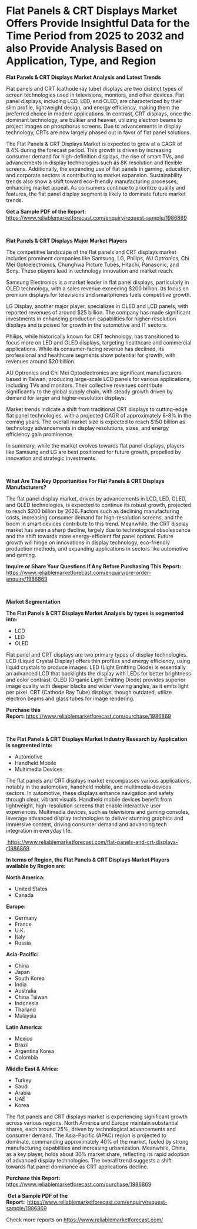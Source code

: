 <p><h1>Flat Panels & CRT Displays Market Offers Provide Insightful Data for the Time Period from 2025 to 2032 and also Provide Analysis Based on Application, Type, and Region</h1></p><p><strong>Flat Panels & CRT Displays Market Analysis and Latest Trends</strong></p>
<p><p>Flat panels and CRT (cathode ray tube) displays are two distinct types of screen technologies used in televisions, monitors, and other devices. Flat panel displays, including LCD, LED, and OLED, are characterized by their slim profile, lightweight design, and energy efficiency, making them the preferred choice in modern applications. In contrast, CRT displays, once the dominant technology, are bulkier and heavier, utilizing electron beams to project images on phosphorus screens. Due to advancements in display technology, CRTs are now largely phased out in favor of flat panel solutions.</p><p>The Flat Panels & CRT Displays Market is expected to grow at a CAGR of 8.4% during the forecast period. This growth is driven by increasing consumer demand for high-definition displays, the rise of smart TVs, and advancements in display technologies such as 8K resolution and flexible screens. Additionally, the expanding use of flat panels in gaming, education, and corporate sectors is contributing to market expansion. Sustainability trends also show a shift toward eco-friendly manufacturing processes, enhancing market appeal. As consumers continue to prioritize quality and features, the flat panel display segment is likely to dominate future market trends.</p></p>
<p><strong>Get a Sample PDF of the Report:&nbsp;</strong> <a href="https://www.reliablemarketforecast.com/enquiry/request-sample/1986869?utm_campaign=2925&utm_medium=2&utm_source=Github&utm_content=ia&utm_term=07042025&utm_id=flat-panels-crt-displays">https://www.reliablemarketforecast.com/enquiry/request-sample/1986869</a></p>
<p>&nbsp;</p>
<p><strong>Flat Panels & CRT Displays Major Market Players</strong></p>
<p><p>The competitive landscape of the flat panels and CRT displays market includes prominent companies like Samsung, LG, Philips, AU Optronics, Chi Mei Optoelectronics, Chunghwa Picture Tubes, Hitachi, Panasonic, and Sony. These players lead in technology innovation and market reach.</p><p>Samsung Electronics is a market leader in flat panel displays, particularly in OLED technology, with a sales revenue exceeding $200 billion. Its focus on premium displays for televisions and smartphones fuels competitive growth.</p><p>LG Display, another major player, specializes in OLED and LCD panels, with reported revenues of around $25 billion. The company has made significant investments in enhancing production capabilities for higher-resolution displays and is poised for growth in the automotive and IT sectors.</p><p>Philips, while historically known for CRT technology, has transitioned to focus more on LED and OLED displays, targeting healthcare and commercial applications. While its consumer-facing revenue has declined, its professional and healthcare segments show potential for growth, with revenues around $20 billion.</p><p>AU Optronics and Chi Mei Optoelectronics are significant manufacturers based in Taiwan, producing large-scale LCD panels for various applications, including TVs and monitors. Their collective revenues contribute significantly to the global supply chain, with steady growth driven by demand for larger and higher-resolution displays.</p><p>Market trends indicate a shift from traditional CRT displays to cutting-edge flat panel technologies, with a projected CAGR of approximately 6-8% in the coming years. The overall market size is expected to reach $150 billion as technology advancements in display resolutions, sizes, and energy efficiency gain prominence.</p><p>In summary, while the market evolves towards flat panel displays, players like Samsung and LG are best positioned for future growth, propelled by innovation and strategic investments.</p></p>
<p>&nbsp;</p>
<p><strong>What Are The Key Opportunities For Flat Panels & CRT Displays Manufacturers?</strong></p>
<p><p>The flat panel display market, driven by advancements in LCD, LED, OLED, and QLED technologies, is expected to continue its robust growth, projected to reach $200 billion by 2026. Factors such as declining manufacturing costs, increasing consumer demand for high-resolution screens, and the boom in smart devices contribute to this trend. Meanwhile, the CRT display market has seen a sharp decline, largely due to technological obsolescence and the shift towards more energy-efficient flat panel options. Future growth will hinge on innovations in display technology, eco-friendly production methods, and expanding applications in sectors like automotive and gaming.</p></p>
<p><strong>Inquire or Share Your Questions If Any Before Purchasing This Report:</strong> <a href="https://www.reliablemarketforecast.com/enquiry/pre-order-enquiry/1986869?utm_campaign=2925&utm_medium=2&utm_source=Github&utm_content=ia&utm_term=07042025&utm_id=flat-panels-crt-displays">https://www.reliablemarketforecast.com/enquiry/pre-order-enquiry/1986869</a></p>
<p>&nbsp;</p>
<p><strong>Market Segmentation</strong></p>
<p><strong>The Flat Panels & CRT Displays Market Analysis by types is segmented into:</strong></p>
<p><ul><li>LCD</li><li>LED</li><li>OLED</li></ul></p>
<p><p>Flat panel and CRT displays are two primary types of display technologies. LCD (Liquid Crystal Display) offers thin profiles and energy efficiency, using liquid crystals to produce images. LED (Light Emitting Diode) is essentially an advanced LCD that backlights the display with LEDs for better brightness and color contrast. OLED (Organic Light Emitting Diode) provides superior image quality with deeper blacks and wider viewing angles, as it emits light per pixel. CRT (Cathode Ray Tube) displays, though outdated, utilize electron beams and glass tubes for image rendering.</p></p>
<p><strong>Purchase this Report:&nbsp;</strong><a href="https://www.reliablemarketforecast.com/purchase/1986869?utm_campaign=2925&utm_medium=2&utm_source=Github&utm_content=ia&utm_term=07042025&utm_id=flat-panels-crt-displays">https://www.reliablemarketforecast.com/purchase/1986869</a></p>
<p>&nbsp;</p>
<p><strong>The Flat Panels & CRT Displays Market Industry Research by Application is segmented into:</strong></p>
<p><ul><li>Automotive</li><li>Handheld Mobile</li><li>Multimedia Devices</li></ul></p>
<p><p>The flat panels and CRT displays market encompasses various applications, notably in the automotive, handheld mobile, and multimedia devices sectors. In automotive, these displays enhance navigation and safety through clear, vibrant visuals. Handheld mobile devices benefit from lightweight, high-resolution screens that enable interactive user experiences. Multimedia devices, such as televisions and gaming consoles, leverage advanced display technologies to deliver stunning graphics and immersive content, driving consumer demand and advancing tech integration in everyday life.</p></p>
<p><a href="https://www.reliablemarketforecast.com/flat-panels-and-crt-displays-r1986869?utm_campaign=2925&utm_medium=2&utm_source=Github&utm_content=ia&utm_term=07042025&utm_id=flat-panels-crt-displays">&nbsp;https://www.reliablemarketforecast.com/flat-panels-and-crt-displays-r1986869</a></p>
<p><strong>In terms of Region, the Flat Panels & CRT Displays Market Players available by Region are:</strong></p>
<p>
    <p> <strong> North America: </strong>
        <ul>
            <li>United States</li>
            <li>Canada</li>
        </ul>
        </p> 
    <p> <strong> Europe: </strong>
        <ul>
            <li>Germany</li>
            <li>France</li>
            <li>U.K.</li>
            <li>Italy</li>
            <li>Russia</li>
        </ul>
        </p> 
    <p> <strong> Asia-Pacific: </strong>
        <ul>
            <li>China</li>
            <li>Japan</li>
            <li>South Korea</li>
            <li>India</li>
            <li>Australia</li>
            <li>China Taiwan</li>
            <li>Indonesia</li>
            <li>Thailand</li>
            <li>Malaysia</li>
        </ul>
        </p> 
    <p> <strong> Latin America: </strong>
        <ul>
            <li>Mexico</li>
            <li>Brazil</li>
            <li>Argentina Korea</li>
            <li>Colombia</li>
        </ul>
        </p> 
    <p> <strong> Middle East & Africa: </strong>
        <ul>
            <li>Turkey</li>
            <li>Saudi</li>
            <li>Arabia</li>
            <li>UAE</li>
            <li>Korea</li>
        </ul>
    </p>
    </p>
<p><p>The flat panels and CRT displays market is experiencing significant growth across various regions. North America and Europe maintain substantial shares, each around 25%, driven by technological advancements and consumer demand. The Asia-Pacific (APAC) region is projected to dominate, commanding approximately 40% of the market, fueled by strong manufacturing capabilities and increasing urbanization. Meanwhile, China, as a key player, holds about 30% market share, reflecting its rapid adoption of advanced display technologies. The overall trend suggests a shift towards flat panel dominance as CRT applications decline.</p></p>
<p><strong>Purchase this Report: </strong><a href="https://www.reliablemarketforecast.com/purchase/1986869?utm_campaign=2925&utm_medium=2&utm_source=Github&utm_content=ia&utm_term=07042025&utm_id=flat-panels-crt-displays">https://www.reliablemarketforecast.com/purchase/1986869</a></p>
<p>&nbsp;<strong>Get a Sample PDF of the Report:&nbsp;&nbsp;</strong><a href="https://www.reliablemarketforecast.com/enquiry/request-sample/1986869?utm_campaign=2925&utm_medium=2&utm_source=Github&utm_content=ia&utm_term=07042025&utm_id=flat-panels-crt-displays">https://www.reliablemarketforecast.com/enquiry/request-sample/1986869</a></p>
<p><strong></strong></p>
<p>Check more reports on <a href="https://www.reliablemarketforecast.com/?utm_campaign=2925&utm_medium=2&utm_source=Github&utm_content=ia&utm_term=07042025&utm_id=flat-panels-crt-displays">https://www.reliablemarketforecast.com/</a></p>